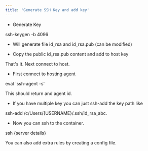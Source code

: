 ```yaml
---
title: 'Generate SSH Key and add key'
---
```


* Generate Key

ssh-keygen -b 4096

* Will generate file id_rsa and id_rsa.pub (can be modified)

* Copy the public id_rsa.pub content and add to host key

That's it. Next connect to host.

* First connect to hosting agent

eval `ssh-agent -s'  

This should return and agent id.

* If you have multiple key you can just ssh-add the key path like

ssh-add /c/Users/{USERNAME}/.ssh/id_rsa_abc. 

* Now you can ssh to the container. 

ssh {server details}

You can also add extra rules by creating a config file. 

